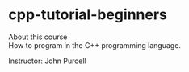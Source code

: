 # cpp-tutorial-beginners

About this course  
How to program in the C++ programming language.

Instructor: John Purcell
